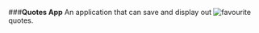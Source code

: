 ###**Quotes App**
An application that can save and display out ![favourite](https://emojipedia-us.s3.amazonaws.com/thumbs/240/emoji-one/104/two-hearts_1f495.png) quotes.
